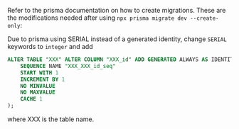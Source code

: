 Refer to the prisma documentation on how to create migrations.
These are the modifications needed after using `npx prisma migrate dev --create-only`:

Due to prisma using SERIAL instead of a generated identity,
change `SERIAL` keywords to `integer` and add
```sql
ALTER TABLE "XXX" ALTER COLUMN "XXX_id" ADD GENERATED ALWAYS AS IDENTITY (
    SEQUENCE NAME "XXX_XXX_id_seq"
    START WITH 1
    INCREMENT BY 1
    NO MINVALUE
    NO MAXVALUE
    CACHE 1
);
```
where XXX is the table name.


